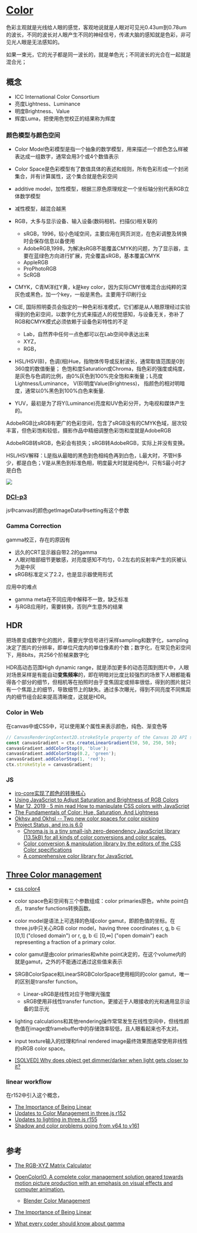 # [Color](https://www.color.org/index.xalter)

色彩主观就是光线给人眼的感觉，客观地说就是人眼对可见光0.43um到0.78um的波长，不同的波长对人眼产生不同的神经信号，传递大脑的感知就是色彩，非可见光人眼是无法感知的。

如果一束光，它的光子都是同一波长的，就是单色光；不同波长的光合在一起就是混合光；

## 概念

- ICC International Color Consortium
- 亮度Lightness、Luminance
- 明度Brightness、Value
- 辉度Luma，把使用色觉校正的结果称为辉度

### 颜色模型与颜色空间

- Color Model色彩模型是指一个抽象的数学模型，用来描述一个颜色怎么样被表达成一组数字，通常会用3个或4个数值表示
- Color Space是色彩模型有了数值具体的表述和规则，所有色彩形成一个封闭集合，并有计算属性，这个集合就是色彩空间

- additive model，加性模型，根据三原色原理规定一个坐标轴分别代表RGB立体数学模型
- 减性模型，越混合越黑
- RGB，大多与显示设备、输入设备(数码相机、扫描仪)相关联的
    - sRGB，1996，较小色域空间，主要应用在网页浏览，在色彩调整及转换时会保存信息以备使用
    - AdobeRGB,1998，为解决sRGB不能覆盖CMYK的问题，为了显示器，主要在蓝绿色方向进行扩展，完全覆盖sRGB，基本覆盖CMYK
    - AppleRGB
    - ProPhotoRGB
    - ScRGB
- CMYK，C青M洋红Y黄，k是key color，因为实际CMY很难混合出纯粹的深灰色或黑色，加一个key，一般是黑色。主要用于印刷行业
- CIE, 国际照明委员会指定的一种色彩标准模式，它们都是从人眼原理经过实验得到的色彩空间，以数字化方式来描述人的视觉感知，与设备无关，弥补了RGB和CMYK模式必须依赖于设备色彩特性的不足
    - Lab，自然界中任何一点色都可以在Lab空间中表达出来
    - XYZ，
    - RGB，
- HSL/HSV(B)，色调(相)Hue，指物体传导或反射波长，通常取值范围是0到360度的数值衡量； 色饱和度Saturation或Chroma，指色彩的强度或纯度，是灰色与色调的比例，由0%灰色到100%完全饱和来衡量；L亮度Lightness/Luminance， V(B)明度Value(Brightness)， 指颜色的相对明暗度，通常以0%黑色到100%白色来衡量.
- YUV，最初是为了将Y(Luminance)亮度和UV色彩分开，为电视和媒体产生的。


AdobeRGB比sRGB有更广的色彩空间，包含了sRGB没有的CMYK色域，层次较丰富，但色彩饱和较低，摄影作品中精细调整色彩饱和度就是AdobeRGB

AdobeRGB转sRGB，色彩会有损失；sRGB转AdobeRGB，实际上并没有变换。

HSL/HSV解释：L是指从最暗的黑色到色相纯色再到白色，L最大时，不管H多少，都是白色；V是从黑色到标准色相，明度最大时就是纯色H，只有S最小时才是白色

![](../images/cg/hsl_hsv.png)

### [DCI-p3](https://www.color.org/chardata/rgb/DCIP3.xalter)

js中canvas的颜色getImageData中setting有这个参数

### Gamma Correction

gamma校正，存在的原因有

- 远久的CRT显示器自带2.2的gamma
- 人眼对暗部细节更敏感，对亮度感知不均匀，0.2左右的反射率产生的灰被认为是中灰
- sRGB标准定义了2.2，也是显示器使用形式

应用中的难点

- gamma meta在不同应用中解释不一致，缺乏标准
- 与RGB应用时，需要转换，否则产生意外的结果

## HDR

把场景变成数字化的图片，需要光学信号进行采样sampling和数字化，sampling决定了图片的分辨率，即单位尺度内的单位像素的个数；数字化，在常见色彩空间下，用8bits，共256个阶梯来数字化

HDR高动态范围High dynamic range，就是添加更多的动态范围到图片中，人眼对场景采样是有能自动**变焦频率**的，即在明暗对比度比较强烈的场景下人眼都能看得各个部分的细节，但相机等在拍照时由于变焦固定或频率很低，得到的图片就只有一个焦距上的细节，导致细节上的缺失。通过多次曝光，得到不同亮度不同焦距内的细节组合起来提高清晰度，这就是HDR。


### Color in Web

在canvas中或CSS中，可以使用某个属性来表示颜色，纯色、渐变色等
```js
// CanvasRenderingContext2D.strokeStyle property of the Canvas 2D API specifies the color, gradient, or pattern to use for the strokes (outlines) around shapes.
const canvasGradient = ctx.createLinearGradient(50, 50, 250, 50);
canvasGradient.addColorStop(0, 'blue');
canvasGradient.addColorStop(0.2, 'green');
canvasGradient.addColorStop(1, 'red');
ctx.strokeStyle = canvasGradient;
```

### JS

- [iro-core实现了颜色的转换核心](https://github.com/irojs/iro-core)
- [Using JavaScript to Adjust Saturation and Brightness of RGB Colors](https://css-tricks.com/using-javascript-to-adjust-saturation-and-brightness-of-rgb-colors/#top-of-site)
- [Mar 12, 2019 ⋅ 5 min read How to manipulate CSS colors with JavaScript](https://blog.logrocket.com/how-to-manipulate-css-colors-with-javascript-fb547113a1b8/)
- [The Fundamentals of Color: Hue, Saturation, And Lightness](https://vanseodesign.com/web-design/hue-saturation-and-lightness/)
- [Okhsv and Okhsl -- Two new color spaces for color picking](https://bottosson.github.io/posts/colorpicker/)
- [Project Status, and iro.js 6.0](https://github.com/jaames/iro.js/issues/217#issuecomment-1214403290)
    - [Chroma.js is a tiny small-ish zero-dependency JavaScript library (13.5kB) for all kinds of color conversions and color scales.](https://github.com/gka/chroma.js/)
    - [Color conversion & manipulation library by the editors of the CSS Color specifications ](https://github.com/LeaVerou/color.js)
    - [A comprehensive color library for JavaScript.](https://github.com/Evercoder/culori)

## [Three Color management](https://threejs.org/docs/index.html#manual/en/introduction/Color-management)

- [css color4](https://www.w3.org/TR/css-color-4/#predefined)

- color space色彩空间有三个参数组成：color primaries原色，white point白点，transfer functions转换函数。
- color model是语法上可选择的色域color gamut，即颜色值的坐标。在three.js中只关心RGB color model，having three coordinates r, g, b ∈ [0,1] ("closed domain") or r, g, b ∈ [0,∞] ("open domain") each representing a fraction of a primary color.
- color gamut是由color primaries和white point决定的，在这个volume内的就是gamut，之外的不能通过通过这些值来表示
- SRGBColorSpace和LinearSRGBColorSpace使用相同的color gamut，唯一的区别是transfer function。
    - Linear-sRGB是线性对应于物理光强度
    - sRGB使用非线性transfer function，更接近于人眼接收的光和通用显示设备的显示光
- lighting calculations和其他rendering操作常常发生在线性空间中，但线性颜色值在image或framebuffer中的存储效率较低，且人眼看起来也不太对。
- input texture输入的纹理和final rendered image最终效果图通常使用非线性的sRGB color space。


- [[SOLVED] Why does object get dimmer/darker when light gets closer to it?](https://discourse.threejs.org/t/solved-why-does-object-get-dimmer-darker-when-light-gets-closer-to-it/3475)

### linear workflow

在r152中引入这个概念，

- [The Importance of Being Linear](https://developer.nvidia.com/gpugems/gpugems3/part-iv-image-effects/chapter-24-importance-being-linear)
- [Updates to Color Management in three.js r152](https://discourse.threejs.org/t/updates-to-color-management-in-three-js-r152/50791)
- [Updates to lighting in three.js r155](https://discourse.threejs.org/t/updates-to-lighting-in-three-js-r155/53733)
- [Shadow and color problems going from v64 to v161](https://discourse.threejs.org/t/shadow-and-color-problems-going-from-v64-to-v161/61640)


```js
```

## 参考

- [The RGB-XYZ Matrix Calculator](https://www.russellcottrell.com/photo/matrixCalculator.htm)

- [OpenColorIO, A complete color management solution geared towards motion picture production with an emphasis on visual effects and computer animation.](https://opencolorio.org/)
    - [Blender Color Management](https://docs.blender.org/manual/en/latest/render/color_management.html)

- [The Importance of Being Linear](https://developer.nvidia.com/gpugems/gpugems3/part-iv-image-effects/chapter-24-importance-being-linear)

- [What every coder should know about gamma](https://blog.johnnovak.net/2016/09/21/what-every-coder-should-know-about-gamma/)